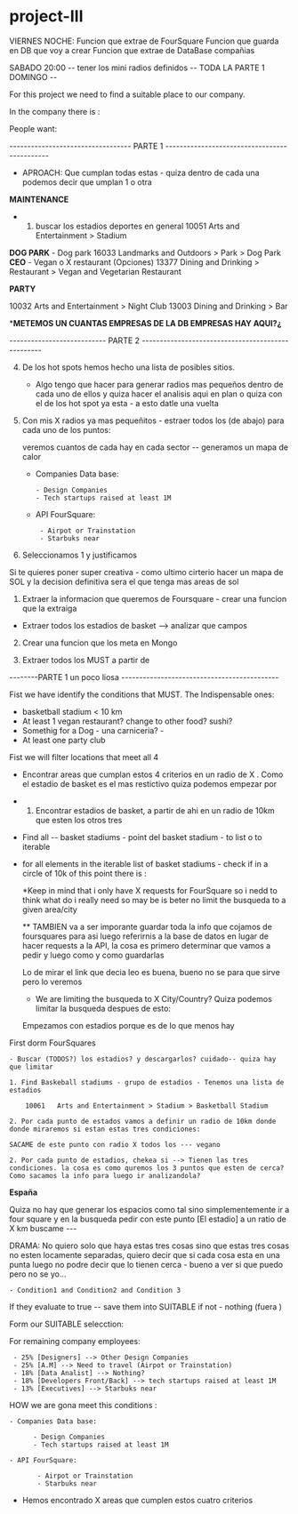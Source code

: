# project-III



VIERNES NOCHE: Funcion que extrae de FourSquare
                Funcion que guarda en DB que voy a crear
                Funcion que extrae de DataBase compañias 


SABADO 20:00 -- tener los mini radios definidos -- TODA LA PARTE 1
DOMINGO -- 




For this project we need to find a suitable place to our company. 

In the company there is : 

People want:

----------------------------------  PARTE 1  ---------------------------------------------

- APROACH: Que cumplan todas estas - quiza dentro de cada una podemos decir que umplan 1 o otra 

**MAINTENANCE**
- 1. buscar los estadios deportes en general 
     10051	Arts and Entertainment > Stadium
          
**DOG PARK**
    - Dog park
        16033	Landmarks and Outdoors > Park > Dog Park
**CEO**
    - Vegan o X restaurant (Opciones)
        13377	Dining and Drinking > Restaurant > Vegan and Vegetarian Restaurant

**PARTY**

   10032	Arts and Entertainment > Night Club
   13003	Dining and Drinking > Bar


***METEMOS UN CUANTAS EMPRESAS DE LA DB EMPRESAS HAY AQUI?¿** 

--------------------------- PARTE 2 --------------------------------------------------

4. De los hot spots hemos hecho una lista de posibles sitios. 

    - Algo tengo que hacer para generar radios mas pequeños dentro de cada uno de ellos y quiza hacer el analisis aqui en plan o quiza con el de los hot spot ya esta - a esto datle una vuelta 

5. Con mis X radios ya mas pequeñitos - estraer todos los (de abajo) para cada uno de los puntos: 

    veremos cuantos de cada hay en cada sector -- generamos un mapa de calor
    
    - Companies Data base: 
    
          - Design Companies 
          - Tech startups raised at least 1M
          
    - API FourSquare: 
    
           - Airpot or Trainstation
           - Starbuks near 
           
           
6. Seleccionamos 1 y justificamos

Si te quieres poner super creativa - como ultimo cirterio hacer un mapa de SOL y la decision definitiva sera el que tenga mas areas de sol 


1. Extraer la informacion que queremos de Foursquare - crear una funcion que la extraiga
  - Extraer todos los estadios de basket --> analizar que campos
2. Crear una funcion que los meta en Mongo

3. Extraer todos los MUST a partir de 



--------PARTE 1 un poco liosa --------------------------------------------

Fist we have identify the conditions that MUST. The Indispensable ones: 

-  basketball stadium < 10 km
-  At least 1 vegan restaurant? change to other food? sushi? 
-  Somethig for a Dog - una carniceria? - 
-  At least one party club 

Fist we will filter locations that meet all 4 

- Encontrar areas que cumplan estos 4 criterios en un radio de X . Como el estadio de basket es el mas restictivo quiza podemos empezar por 

- 1. Encontrar estadios de basket, a partir de ahi en un radio de 10km que esten los otros tres 

- Find all -- basket stadiums - point del basket stadium - to list o to iterable
- for all elements in the iterable list of basket stadiums - check if in a circle of 10k of this point there is :



    *Keep in mind that i only have X requests for FourSquare so i nedd to think what do i really need so may be is beter no limit the busqueda to a given area/city
    
    
    ** TAMBIEN va a ser imporante guardar toda la info que cojamos de foursquares para asi luego referirnis a la base de datos en lugar de hacer requests a la API, la cosa es primero determinar que vamos a pedir y luego como y como guardarlas 
    
    Lo de mirar el link que decia leo es buena, bueno no se para que sirve pero lo veremos 
    
    - We are limiting the busqueda to X City/Country? 
    Quiza podemos limitar la busqueda despues de esto: 
    
    Empezamos con estadios porque es de lo que menos hay 

First dorm FourSquares 

    - Buscar (TODOS?) los estadios? y descargarlos? cuidado-- quiza hay que limitar 

    1. Find Baskeball stadiums - grupo de estadios - Tenemos una lista de estadios
    
        10061	Arts and Entertainment > Stadium > Basketball Stadium
        
    2. Por cada punto de estados vamos a definir un radio de 10km donde donde miraremos si estan estas tres condiciones: 
    
    SACAME de este punto con radio X todos los --- vegano 
    
    2. Por cada punto de estadios, chekea si --> Tienen las tres condiciones. la cosa es como quremos los 3 puntos que esten de cerca? Como sacamos la info para luego ir analizandola? 
    
   **España**

Quiza no hay que generar los espacios como tal sino simplementemente ir a four square y en la busqueda pedir con este punto [El estadio] a un ratio de X km buscame ---
             
DRAMA: No quiero solo que haya estas tres cosas sino que estas tres cosas no esten locamente separadas, quiero decir que si cada cosa esta en una punta luego no podre decir que lo tienen cerca - bueno a ver si que puedo pero no se yo... 
            
    
    - Condition1 and Condition2 and Condition 3
 
 If they evaluate to true -- save them into SUITABLE if not - nothing (fuera ) 
 
 Form our SUITABLE selecction:
 
 For remaining company employees: 
 
     - 25% [Designers] --> Other Design Companies 
     - 25% [A.M] --> Need to travel (Airpot or Trainstation)
     - 18% [Data Analist] --> Nothing? 
     - 18% [Developers Front/Back] --> tech startups raised at least 1M
     - 13% [Executives] --> Starbuks near 
     
HOW we are gona meet this conditions : 

    - Companies Data base: 
    
          - Design Companies 
          - Tech startups raised at least 1M
          
    - API FourSquare: 
    
           - Airpot or Trainstation
           - Starbuks near 




- Hemos encontrado X areas que cumplen estos cuatro criterios 

